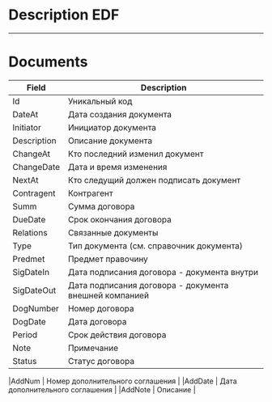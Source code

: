 # Description EDF
---

# Documents
|Field|Description|
|----|----------|
|Id | Уникальный код|
|DateAt|Дата создания документа|
|Initiator | Инициатор документа|
|Description | Описание документа|
|ChangeAt | Кто последний изменил документ|
|ChangeDate | Дата и время изменения|
|NextAt | Кто следущий должен подписать документ|
|Contragent | Контрагент|
|Summ | Сумма договора|
|DueDate | Срок окончания договора|
|Relations | Связанные документы|
|Type |Тип документа (см. справочник документа)|
|Predmet | Предмет правочину|
|SigDateIn  | Дата подписания договора - документа внутри|
|SigDateOut | Дата подписания договора - документа внешней компанией|
|DogNumber | Номер договора |
|DogDate | Дата договора |
|Period | Срок действия договора |
|Note | Примечание |
|Status | Статус договора|

|AddNum | Номер дополнительного соглашения |
|AddDate | Дата дополнительного соглашения |
|AddNote | Описание |























